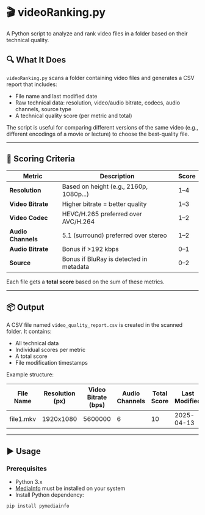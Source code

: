# 🎬 videoRanking.py

A Python script to analyze and rank video files in a folder based on their technical quality.

## 🔍 What It Does

`videoRanking.py` scans a folder containing video files and generates a CSV report that includes:

- File name and last modified date
- Raw technical data: resolution, video/audio bitrate, codecs, audio channels, source type
- A technical quality score (per metric and total)

The script is useful for comparing different versions of the same video (e.g., different encodings of a movie or lecture) to choose the best-quality file.

---

## 🧠 Scoring Criteria

| Metric             | Description                              | Score |
|--------------------|------------------------------------------|-------|
| **Resolution**     | Based on height (e.g., 2160p, 1080p...)  | 1–4   |
| **Video Bitrate**  | Higher bitrate = better quality          | 1–3   |
| **Video Codec**    | HEVC/H.265 preferred over AVC/H.264      | 1–2   |
| **Audio Channels** | 5.1 (surround) preferred over stereo     | 1–2   |
| **Audio Bitrate**  | Bonus if >192 kbps                       | 0–1   |
| **Source**         | Bonus if BluRay is detected in metadata  | 0–2   |

Each file gets a **total score** based on the sum of these metrics.

---

## 📦 Output

A CSV file named `video_quality_report.csv` is created in the scanned folder. It contains:

- All technical data
- Individual scores per metric
- A total score
- File modification timestamps

Example structure:

| File Name | Resolution (px) | Video Bitrate (bps) | Audio Channels | Total Score | Last Modified |
|-----------|------------------|----------------------|----------------|--------------|----------------|
| file1.mkv | 1920x1080        | 5600000              | 6              | 10           | 2025-04-13     |

---

## ▶️ Usage

### Prerequisites

- Python 3.x
- [MediaInfo](https://mediaarea.net/en/MediaInfo/Download) must be installed on your system
- Install Python dependency:

```bash
pip install pymediainfo
